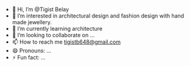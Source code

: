 - 👋 Hi, I’m @Tigist Belay
- 👀 I’m interested in architectural design and fashion design with hand made jewellery.
- 🌱 I’m currently learning architecture
- 💞️ I’m looking to collaborate on ...
- 📫 How to reach me tigistb648@gmail.com
- 😄 Pronouns: ...
- ⚡ Fun fact: ...

<!---
TIGICREATOR/TIGICREATOR is a ✨ special ✨ repository because its `README.md` (this file) appears on your GitHub profile.
You can click the Preview link to take a look at your changes.
--->
